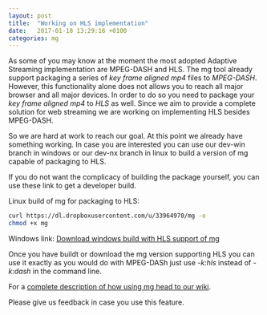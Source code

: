 ```yaml
---
layout: post
title:  "Working on HLS implementation"
date:   2017-01-18 13:29:16 +0100
categories: mg
---
```



As some of you may know at the moment the most adopted Adaptive Streaming implementation are MPEG-DASH and HLS.
The mg tool already support packaging a series of *key frame aligned mp4* files to *MPEG-DASH*. 
However, this functionality alone does not allows you to reach all major browser and all major devices.
In order to do so you need to package your *key frame aligned mp4* to *HLS* as well.
Since we aim to provide a complete solution for web streaming we are working on implementing HLS besides MPEG-DASH.

So we are hard at work to reach our goal. At this point we already have something working. 
In case you are interested you can use our dev-win branch in windows or our dev-nx branch in linux to build a version of mg capable of packaging to HLS.

If you do not want the complicacy of building the package yourself, you can use these link to get a developer build.

Linux build of mg for packaging to HLS:

```bash
curl https://dl.dropboxusercontent.com/u/33964970/mg -o
chmod +x mg
```

Windows link:
[Download windows build with HLS support of mg](https://ci.appveyor.com/api/buildjobs/7c0gykfjk875e85d/artifacts/win-release.zip)

Once you have buildt or download the mg version supporting HLS you can use it exactly as you would do with MPEG-DASh just use *-k:hls* instead of *-k:dash* in the command line.

For a [complete description of how using mg head to our wiki](https://github.com/mediagoom/mg/wiki).

Please give us feedback in case you use this feature.


